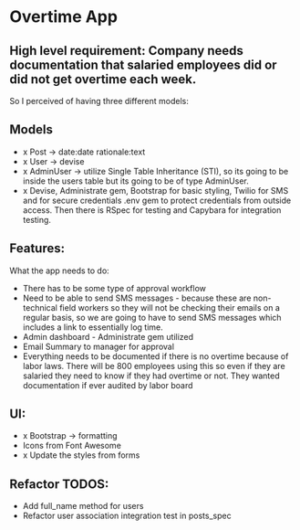 # Overtime App

## High level requirement: Company needs documentation that salaried employees did or did not get overtime each week.

So I perceived of having three different models:

## Models
- x Post -> date:date rationale:text
- x User -> devise
- x AdminUser -> utilize Single Table Inheritance (STI), so its going to be inside the users table but its going to be of type AdminUser.
- x Devise, Administrate gem, Bootstrap for basic styling, Twilio for SMS and for secure credentials .env gem to protect credentials from outside access. Then there is RSpec for testing and Capybara for integration testing.

## Features:
What the app needs to do:
- There has to be some type of approval workflow
- Need to be able to send SMS messages - because these are non-technical field workers so they will not be checking their emails on a regular basis, so we are going to have to send SMS messages which includes a link to essentially log time.
- Admin dashboard - Administrate gem utilized
- Email Summary to manager for approval
- Everything needs to be documented if there is no overtime because of labor laws. There will be 800 employees using this so even if they are salaried they need to know if they had overtime or not. They wanted documentation if ever audited by labor board

## UI:
- x Bootstrap -> formatting
- Icons from Font Awesome
- x Update the styles from forms

## Refactor TODOS:
- Add full_name method for users
- Refactor user association integration test in posts_spec
